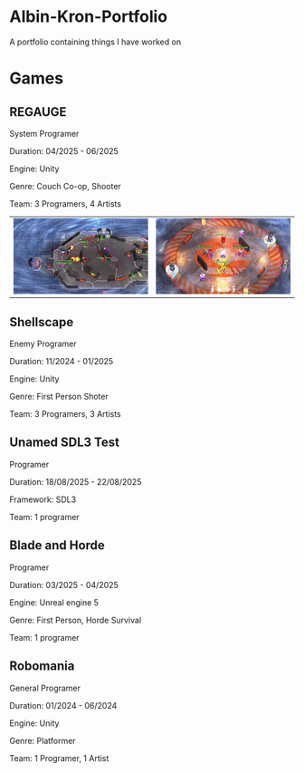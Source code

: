 # Albin-Kron-Portfolio
A portfolio containing things I have worked on
# Games
## REGAUGE
System Programer

Duration: 04/2025 - 06/2025

Engine: Unity

Genre: Couch Co-op, Shooter

Team: 3 Programers, 4 Artists

<table>
  <tr>
    <td><img src="REGAUGE/Gifs/4PlayerGameplay.gif" /></td>
    <td><img src="REGAUGE/Gifs/SpinnyPlate.gif" /></td>
  </tr>
</table>

## Shellscape
Enemy Programer

Duration: 11/2024 - 01/2025

Engine: Unity

Genre: First Person Shoter

Team: 3 Programers, 3 Artists

## Unamed SDL3 Test
Programer

Duration: 18/08/2025 - 22/08/2025

Framework: SDL3

Team: 1 programer

## Blade and Horde
Programer

Duration: 03/2025 - 04/2025

Engine: Unreal engine 5

Genre: First Person, Horde Survival

Team: 1 programer

## Robomania
General Programer

Duration: 01/2024 - 06/2024

Engine: Unity

Genre: Platformer

Team: 1 Programer, 1 Artist
